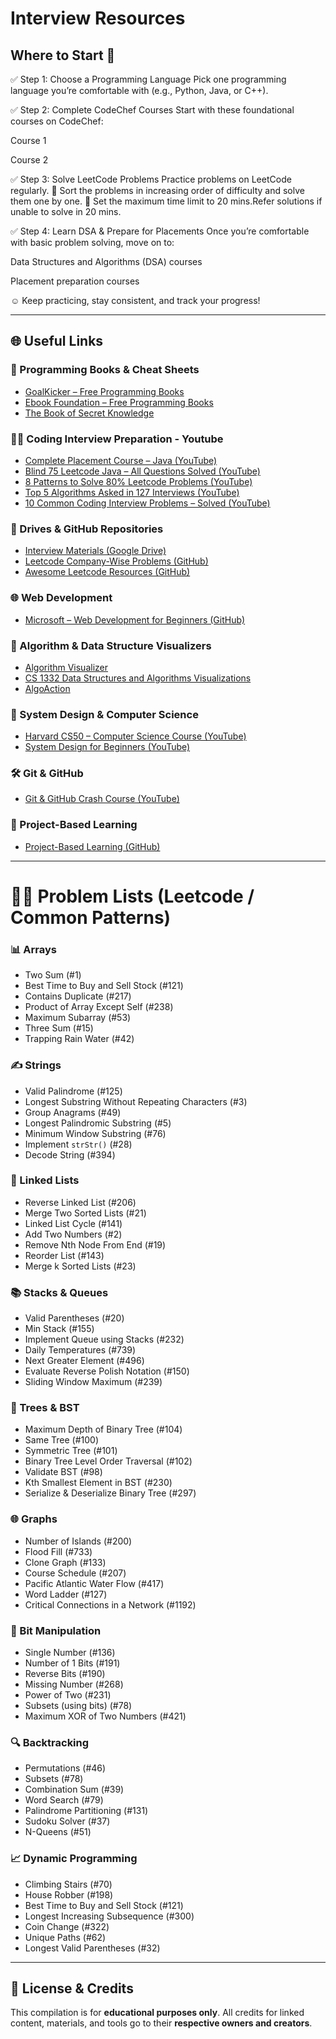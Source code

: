 # Interview Resources

## Where to Start 🚀

✅ Step 1: Choose a Programming Language
Pick one programming language you’re comfortable with (e.g., Python, Java, or C++).

✅ Step 2: Complete CodeChef Courses
Start with these foundational courses on CodeChef:

Course 1

Course 2


✅ Step 3: Solve LeetCode Problems
Practice problems on LeetCode regularly.
📌 Sort the problems in increasing order of difficulty and solve them one by one.
📌 Set the maximum time limit to 20 mins.Refer solutions if unable to solve in 20 mins.

✅ Step 4: Learn DSA & Prepare for Placements
Once you’re comfortable with basic problem solving, move on to:

Data Structures and Algorithms (DSA) courses

Placement preparation courses


☺️ Keep practicing, stay consistent, and track your progress!

---

## 🌐 Useful Links

### 📖 Programming Books & Cheat Sheets
* [GoalKicker – Free Programming Books](https://goalkicker.com/)
* [Ebook Foundation – Free Programming Books](https://github.com/EbookFoundation/free-programming-books)
* [The Book of Secret Knowledge](https://github.com/trimstray/the-book-of-secret-knowledge)

### 👨‍💻 Coding Interview Preparation - Youtube
* [Complete Placement Course – Java (YouTube)](https://www.youtube.com/watch?v=yRpLlJmRo2w&list=PLfqMhTWNBTe3LtFWcvwpqTkUSlB32kJop)
* [Blind 75 Leetcode Java – All Questions Solved (YouTube)](https://www.youtube.com/watch?v=PieZjz2Pyhw)
* [8 Patterns to Solve 80% Leetcode Problems (YouTube)](https://www.youtube.com/watch?v=xo7XrRVxH8Y)
* [Top 5 Algorithms Asked in 127 Interviews (YouTube)](https://www.youtube.com/watch?v=EM8IgIIiOdY)
* [10 Common Coding Interview Problems – Solved (YouTube)](https://www.youtube.com/watch?v=Peq4GCPNC5c)

### 📁 Drives & GitHub Repositories
* [Interview Materials (Google Drive)](https://drive.google.com/drive/folders/1DCD8y0XoPjgSJrTNf20QrUxSAs2xnTyf)
* [Leetcode Company-Wise Problems (GitHub)](https://github.com/liquidslr/leetcode-company-wise-problems)
* [Awesome Leetcode Resources (GitHub)](https://github.com/ashishps1/awesome-leetcode-resources)

### 🌐 Web Development
* [Microsoft – Web Development for Beginners (GitHub)](https://github.com/microsoft/Web-Dev-For-Beginners)

### 🎨 Algorithm & Data Structure Visualizers
* [Algorithm Visualizer](https://algorithm-visualizer.org/)
* [CS 1332 Data Structures and Algorithms Visualizations](https://csvistool.com/)
* [AlgoAction](https://www.algoaction.xyz/)

### 🧰 System Design & Computer Science
* [Harvard CS50 – Computer Science Course (YouTube)](https://www.youtube.com/watch?v=LfaMVlDaQ24)
* [System Design for Beginners (YouTube)](https://www.youtube.com/watch?v=m8Icp_Cid5o)

### 🛠️ Git & GitHub
* [Git & GitHub Crash Course (YouTube)](https://www.youtube.com/watch?v=vA5TTz6BXhY)

### 🚀 Project-Based Learning
* [Project-Based Learning (GitHub)](https://github.com/practical-tutorials/project-based-learning)

---

# 🧑‍💻 Problem Lists (Leetcode / Common Patterns)

### 📊 Arrays
* Two Sum (#1)
* Best Time to Buy and Sell Stock (#121)
* Contains Duplicate (#217)
* Product of Array Except Self (#238)
* Maximum Subarray (#53)
* Three Sum (#15)
* Trapping Rain Water (#42)

### ✍️ Strings
* Valid Palindrome (#125)
* Longest Substring Without Repeating Characters (#3)
* Group Anagrams (#49)
* Longest Palindromic Substring (#5)
* Minimum Window Substring (#76)
* Implement `strStr()` (#28)
* Decode String (#394)

### 🔗 Linked Lists
* Reverse Linked List (#206)
* Merge Two Sorted Lists (#21)
* Linked List Cycle (#141)
* Add Two Numbers (#2)
* Remove Nth Node From End (#19)
* Reorder List (#143)
* Merge k Sorted Lists (#23)

### 📚 Stacks & Queues
* Valid Parentheses (#20)
* Min Stack (#155)
* Implement Queue using Stacks (#232)
* Daily Temperatures (#739)
* Next Greater Element (#496)
* Evaluate Reverse Polish Notation (#150)
* Sliding Window Maximum (#239)

### 🌲 Trees & BST
* Maximum Depth of Binary Tree (#104)
* Same Tree (#100)
* Symmetric Tree (#101)
* Binary Tree Level Order Traversal (#102)
* Validate BST (#98)
* Kth Smallest Element in BST (#230)
* Serialize & Deserialize Binary Tree (#297)

### 🌐 Graphs
* Number of Islands (#200)
* Flood Fill (#733)
* Clone Graph (#133)
* Course Schedule (#207)
* Pacific Atlantic Water Flow (#417)
* Word Ladder (#127)
* Critical Connections in a Network (#1192)

### 🧮 Bit Manipulation
* Single Number (#136)
* Number of 1 Bits (#191)
* Reverse Bits (#190)
* Missing Number (#268)
* Power of Two (#231)
* Subsets (using bits) (#78)
* Maximum XOR of Two Numbers (#421)

### 🔍 Backtracking
* Permutations (#46)
* Subsets (#78)
* Combination Sum (#39)
* Word Search (#79)
* Palindrome Partitioning (#131)
* Sudoku Solver (#37)
* N-Queens (#51)

### 📈 Dynamic Programming
* Climbing Stairs (#70)
* House Robber (#198)
* Best Time to Buy and Sell Stock (#121)
* Longest Increasing Subsequence (#300)
* Coin Change (#322)
* Unique Paths (#62)
* Longest Valid Parentheses (#32)

---

## 📜 License & Credits

This compilation is for **educational purposes only**.
All credits for linked content, materials, and tools go to their **respective owners and creators**.
